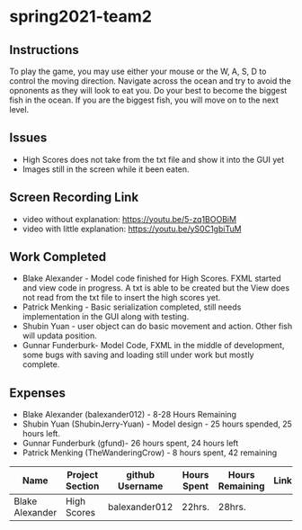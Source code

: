 # spring2021-team2

## Instructions
To play the game, you may use either your mouse or the W, A, S, D to control the moving direction. Navigate across the ocean and try to avoid the opnonents as they will look to eat you. Do your best to become the biggest fish in the ocean. If you are the biggest fish, you will move on to the next level.

## Issues
* High Scores does not take from the txt file and show it into the GUI yet
* Images still in the screen while it been eaten.

## Screen Recording Link
* video without explanation: https://youtu.be/5-zq1BOOBiM
* video with little explanation: https://youtu.be/yS0C1gbiTuM


## Work Completed
* Blake Alexander - Model code finished for High Scores. FXML started and view code in progress. A txt is able to be created but the View does not read from the txt file to insert the high scores yet. 
* Patrick Menking - Basic serialization completed, still needs implementation in the GUI along with testing.
* Shubin Yuan - user object can do basic movement and action. Other fish will updata position.
* Gunnar Funderburk- Model Code, FXML in the middle of development, some bugs with saving and loading still under work but mostly complete. 
## Expenses
* Blake Alexander (balexander012) - 8-28 Hours Remaining
* Shubin Yuan (ShubinJerry-Yuan) - Model design - 25 hours spended, 25 hours left.
* Gunnar Funderburk (gfund)- 26 hours spent, 24 hours left 
* Patrick Menking (TheWanderingCrow) - 8 hours spent, 42 remaining

|Name|Project Section|github Username|Hours Spent|Hours Remaining|Link|
|-------------|------------|-----------------|-----------|--------|---------|
|Blake Alexander|High Scores|balexander012|22hrs.|28hrs.|
